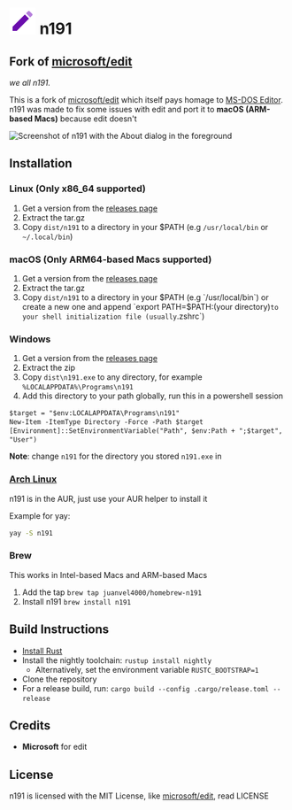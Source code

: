# ![n191 logo](assets/n191.svg) n191
## Fork of [microsoft/edit](https://github.com/microsoft/edit)

_we all n191._

This is a fork of [microsoft/edit](https://github.com/microsoft/edit) which itself pays homage to [MS-DOS Editor](https://en.wikipedia.org/wiki/MS-DOS_Editor). n191 was made to fix some issues with edit and port it to **macOS (ARM-based Macs)** because edit doesn't


![Screenshot of n191 with the About dialog in the foreground](./assets/macOS-n191.png)

## Installation
### Linux (Only x86_64 supported)
1. Get a version from the [releases page](https://github.com/juanvel4000/n191/releases)
2. Extract the tar.gz
3. Copy `dist/n191` to a directory in your $PATH (e.g `/usr/local/bin` or `~/.local/bin`)
### macOS (Only ARM64-based Macs supported)
1. Get a version from the [releases page](https://github.com/juanvel4000/n191/releases)
2. Extract the tar.gz
3. Copy `dist/n191` to a directory in your $PATH (e.g `/usr/local/bin`) or create a new one and append `export PATH=$PATH:(your directory)` to your shell initialization file (usually `.zshrc`)
### Windows
1. Get a version from the [releases page](https://github.com/juanvel4000/n191/releases)
2. Extract the zip
3. Copy `dist\n191.exe` to any directory, for example `%LOCALAPPDATA%\Programs\n191`
4. Add this directory to your path globally, run this in a powershell session
```pwsh
$target = "$env:LOCALAPPDATA\Programs\n191"
New-Item -ItemType Directory -Force -Path $target
[Environment]::SetEnvironmentVariable("Path", $env:Path + ";$target", "User")

```
**Note**: change `n191` for the directory you stored `n191.exe` in

### [Arch Linux](https://aur.archlinux.org/packages/n191)
n191 is in the AUR, just use your AUR helper to install it

Example for yay:
```bash
yay -S n191
```
### Brew
This works in Intel-based Macs and ARM-based Macs
1. Add the tap
`brew tap juanvel4000/homebrew-n191`
2. Install n191
`brew install n191`
## Build Instructions

* [Install Rust](https://www.rust-lang.org/tools/install)
* Install the nightly toolchain: `rustup install nightly`
  * Alternatively, set the environment variable `RUSTC_BOOTSTRAP=1`
* Clone the repository
* For a release build, run: `cargo build --config .cargo/release.toml --release`

## Credits
- **Microsoft** for edit
## License
n191 is licensed with the MIT License, like [microsoft/edit](https://github.com/microsoft/edit), read LICENSE
